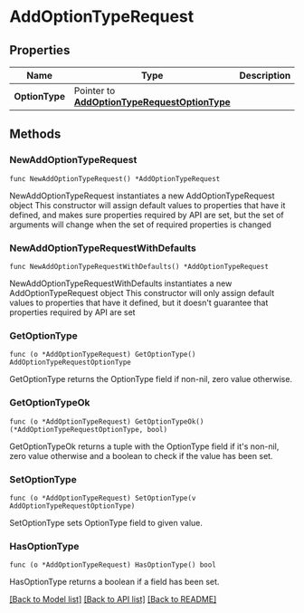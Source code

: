 # AddOptionTypeRequest

## Properties

Name | Type | Description | Notes
------------ | ------------- | ------------- | -------------
**OptionType** | Pointer to [**AddOptionTypeRequestOptionType**](AddOptionTypeRequestOptionType.md) |  | [optional] 

## Methods

### NewAddOptionTypeRequest

`func NewAddOptionTypeRequest() *AddOptionTypeRequest`

NewAddOptionTypeRequest instantiates a new AddOptionTypeRequest object
This constructor will assign default values to properties that have it defined,
and makes sure properties required by API are set, but the set of arguments
will change when the set of required properties is changed

### NewAddOptionTypeRequestWithDefaults

`func NewAddOptionTypeRequestWithDefaults() *AddOptionTypeRequest`

NewAddOptionTypeRequestWithDefaults instantiates a new AddOptionTypeRequest object
This constructor will only assign default values to properties that have it defined,
but it doesn't guarantee that properties required by API are set

### GetOptionType

`func (o *AddOptionTypeRequest) GetOptionType() AddOptionTypeRequestOptionType`

GetOptionType returns the OptionType field if non-nil, zero value otherwise.

### GetOptionTypeOk

`func (o *AddOptionTypeRequest) GetOptionTypeOk() (*AddOptionTypeRequestOptionType, bool)`

GetOptionTypeOk returns a tuple with the OptionType field if it's non-nil, zero value otherwise
and a boolean to check if the value has been set.

### SetOptionType

`func (o *AddOptionTypeRequest) SetOptionType(v AddOptionTypeRequestOptionType)`

SetOptionType sets OptionType field to given value.

### HasOptionType

`func (o *AddOptionTypeRequest) HasOptionType() bool`

HasOptionType returns a boolean if a field has been set.


[[Back to Model list]](../README.md#documentation-for-models) [[Back to API list]](../README.md#documentation-for-api-endpoints) [[Back to README]](../README.md)


